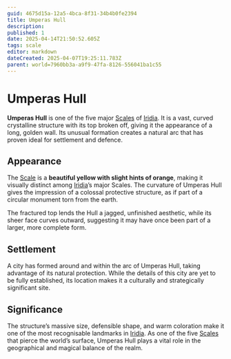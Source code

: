 ```yaml
---
guid: 4675d15a-12a5-4bca-8f31-34b4b0fe2394
title: Umperas Hull
description: 
published: 1
date: 2025-04-14T21:50:52.605Z
tags: scale
editor: markdown
dateCreated: 2025-04-07T19:25:11.783Z
parent: world=7960bb3a-a9f9-47fa-8126-556041ba1c55
---
```


# Umperas Hull

**Umperas Hull** is one of the five major [Scales](/geography/landmark/scale.md) of [Iridia](/geography/world/iridia.md). It is a vast, curved crystalline structure with its top broken off, giving it the appearance of a long, golden wall. Its unusual formation creates a natural arc that has proven ideal for settlement and defence.

## Appearance

The [Scale](/geography/landmark/scale.md) is a **beautiful yellow with slight hints of orange**, making it visually distinct among [Iridia](/geography/world/iridia.md)’s major Scales. The curvature of Umperas Hull gives the impression of a colossal protective structure, as if part of a circular monument torn from the earth.

The fractured top lends the Hull a jagged, unfinished aesthetic, while its sheer face curves outward, suggesting it may have once been part of a larger, more complete form.

## Settlement

A city has formed around and within the arc of Umperas Hull, taking advantage of its natural protection. While the details of this city are yet to be fully established, its location makes it a culturally and strategically significant site.

## Significance

The structure’s massive size, defensible shape, and warm coloration make it one of the most recognisable landmarks in [Iridia](/geography/world/iridia.md). As one of the five [Scales](/geography/landmark/scale.md) that pierce the world’s surface, Umperas Hull plays a vital role in the geographical and magical balance of the realm.
